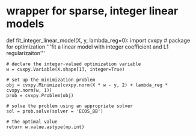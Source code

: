 # wrapper for sparse, integer linear models

def fit_integer_linear_model(X, y, lambda_reg=0):
    import cvxpy # package for optimization
    '''fit a linear model with integer coefficient and L1 regularizaiton'''
    
    # declare the integer-valued optimization variable
    w = cvxpy.Variable(X.shape[1], integer=True)

    # set up the minimization problem
    obj = cvxpy.Minimize(cvxpy.norm(X * w - y, 2) + lambda_reg * cvxpy.norm(w, 1))
    prob = cvxpy.Problem(obj)

    # solve the problem using an appropriate solver
    sol = prob.solve(solver = 'ECOS_BB')

    # the optimal value
    return w.value.astype(np.int)